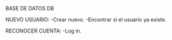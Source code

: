 BASE DE DATOS DB

NUEVO USUARIO:
-Crear nuevo.
-Encontrar si el usuario ya existe. 

RECONOCER CUENTA: 
-Log in.
